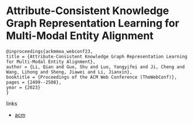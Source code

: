 # Attribute-Consistent Knowledge Graph Representation Learning for Multi-Modal Entity Alignment

```
@inproceedings{ackmmea_webconf23,
title = {Attribute-Consistent Knowledge Graph Representation Learning for Multi-Modal Entity Alignment},
author = {Li, Qian and Guo, Shu and Luo, Yangyifei and Ji, Cheng and Wang, Lihong and Sheng, Jiawei and Li, Jianxin},
booktitle = {Proceedings of the ACM Web Conference (TheWebConf)},
pages = {2499--2508},
year = {2023}
}
```

links
- [acm](https://dl.acm.org/doi/10.1145/3543507.3583328)
